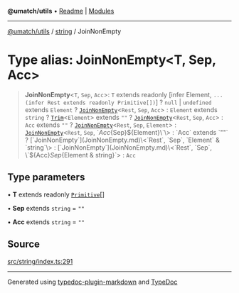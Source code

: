 **@umatch/utils** • [Readme](../../index.md) \| [Modules](../../modules.md)

***

[@umatch/utils](../../modules.md) / [string](../index.md) / JoinNonEmpty

# Type alias: JoinNonEmpty\<T, Sep, Acc\>

> **JoinNonEmpty**\<`T`, `Sep`, `Acc`\>: `T` extends readonly [infer Element, `...(infer Rest extends readonly Primitive[])`] ? `null` \| `undefined` extends `Element` ? [`JoinNonEmpty`](JoinNonEmpty.md)\<`Rest`, `Sep`, `Acc`\> : `Element` extends `string` ? [`Trim`](Trim.md)\<`Element`\> extends `""` ? [`JoinNonEmpty`](JoinNonEmpty.md)\<`Rest`, `Sep`, `Acc`\> : `Acc` extends `""` ? [`JoinNonEmpty`](JoinNonEmpty.md)\<`Rest`, `Sep`, `Element`\> : [`JoinNonEmpty`](JoinNonEmpty.md)\<`Rest`, `Sep`, \`${Acc}${Sep}${Element}\`\> : `Acc` extends `""` ? [`JoinNonEmpty`](JoinNonEmpty.md)\<`Rest`, `Sep`, `Element` & `string`\> : [`JoinNonEmpty`](JoinNonEmpty.md)\<`Rest`, `Sep`, \`${Acc}${Sep}${Element & string}\`\> : `Acc`

## Type parameters

• **T** extends readonly [`Primitive`](../../index/type-aliases/Primitive.md)[]

• **Sep** extends `string` = `""`

• **Acc** extends `string` = `""`

## Source

[src/string/index.ts:291](https://github.com/umatch-oficial/utils/blob/f37b7e4/src/string/index.ts#L291)

***

Generated using [typedoc-plugin-markdown](https://www.npmjs.com/package/typedoc-plugin-markdown) and [TypeDoc](https://typedoc.org/)

